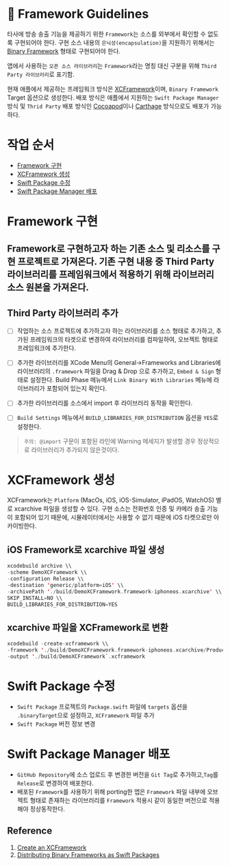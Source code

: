 # 💾 Framework Guidelines

타사에 방송 송출 기능을 제공하기 위한 `Framework`는 소스를 외부에서 확인할 수 없도록 구현되어야 한다. 구현 소스 내용의 `은닉성(encapsulation)`을 지원하기 위해서는 [Binary Framework](https://developer.apple.com/videos/play/wwdc2019/416/) 형태로 구현되어야 한다. 

앱에서 사용하는 `오픈 소스 라이브러리`는 `Framework`라는 명칭 대신 구분을 위해 `Third Party 라이브러리`로 표기함.

현재 애플에서 제공하는 프레임워크 방식은 [XCFramework](https://help.apple.com/xcode/mac/11.4/#/dev544efab96)이며,  `Binary Framework` Target 옵션으로 생성한다. 배포 방식은 애플에서 지원하는 `Swift Package Manager` 방식 및  `Thrid Party` 배포 방식인 [Cocoapod](https://cocoapods.org)이나 [Carthage](https://github.com/Carthage/Carthage) 방식으로도 배포가 가능하다.

# 작업 순서

- [Framework 구현](#framework-구현)
- [XCFramework  생성](#xcframework-생성)
- [Swift Package 수정](#swift-package-수정)
- [Swift Package Manager 배포](#swift-package-manager-배포)

# Framework 구현
 
## Framework로 구현하고자 하는 기존 소스 및 리소스를 구현 프로젝트로 가져온다. 기존 구현 내용 중 Third Party 라이브러리를 프레임워크에서 적용하기 위해 라이브러리 소스 원본을 가져온다.

## Third Party 라이브러리 추가

- [ ]  작업하는 소스 프로젝트에 추가하고자 하는 라이브러리를 소스 형태로  추가하고, 추가된 프레임워크의 타겟으로 변경하여 라이브러리를 컴파일하여, 오브젝트 형태로 프레임워크에 추가한다.

- [ ]  추가한 라이브러리를 XCode Menu의 General→Frameworks and Libraries에  라이브러리의  `.framework` 파일을 Drag & Drop 으로 추가하고, `Embed & Sign` 형태로 설정한다. Build Phase 메뉴에서 `Link Binary With Libraries` 메뉴에 라이브러리가 포함되어 있는지 확인다.

- [ ]  추가한 라이브러리를 소스에서 import 후 라이브러리 동작을 확인한다.

- [ ]  `Build Settings` 메뉴에서  `BUILD_LIBRARIES_FOR_DISTRIBUTION`  옵션을 `YES`로 설정한다.

> `주의: @import` 구문이 포함된 라인에 Warning 메세지가  발생할 경우 정상적으로 라이브러리가 추가되지 않은것이다.

# XCFramework 생성

XCFramework는 `Platform` (MacOs, iOS, iOS-Simulator, iPadOS, WatchOS) 별로 xcarchive 파일을 생성할 수 있다. 구현 소스는 전화번호 인증 및 카메라 송출 기능이 포함되어 있기 때문에, 시뮬레이터에서는 사용할 수 없기 때문에 iOS 타켓으로만 아카이빙한다.

##  **iOS Framework로 xcarchive 파일 생성**

```swift
xcodebuild archive \\
-scheme DemoXCFramework \\
-configuration Release \\
-destination 'generic/platform=iOS' \\
-archivePath './build/DemoXCFramework.framework-iphoneos.xcarchive' \\
SKIP_INSTALL=NO \\
BUILD_LIBRARIES_FOR_DISTRIBUTION=YES
```

##  **xcarchive 파일을 XCFramework로 변환**

```swift
xcodebuild -create-xcframework \\
-framework './build/DemoXCFramework.framework-iphoneos.xcarchive/Products/Library/Frameworks/DemoXCFramework.framework' \\
-output './build/DemoXCFramework`.xcframework
```

# Swift Package 수정
- `Swift Package` 프로젝트의 `Package.swift` 파일에 `targets` 옵션을 `.binaryTarget`으로 설정하고, `XCFramework` 파일 추가
- `Swift Package` 버전 정보 변경

# Swift Package Manager 배포
- `GitHub Repository`에 소스 업로드 후 변경한 버전을 `Git Tag`로 추가하고,`Tag`를 `Release`로 변경하여 배포한다.
- 배포된 `Framework`를 사용하기 위해 porting한 앱은 `Framework` 파일 내부에 오브젝트 형태로 존재하는 라이브러리를 `Framework` 적용시 같이 동일한 버전으로 적용해야 정상동작한다. 

## Reference

1. [Create an XCFramework](https://help.apple.com/xcode/mac/11.4/#/dev544efab96)
2. [Distributing Binary Frameworks as Swift Packages](https://developer.apple.com/documentation/swift_packages/distributing_binary_frameworks_as_swift_packages)
